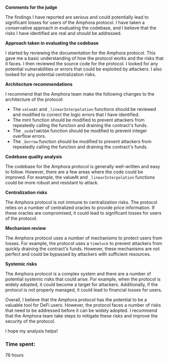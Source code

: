 **Comments for the judge**

The findings I have reported are serious and could potentially lead to significant losses for users of the Amphora protocol. I have taken a conservative approach in evaluating the codebase, and I believe that the risks I have identified are real and should be addressed.

**Approach taken in evaluating the codebase**

I started by reviewing the documentation for the Amphora protocol. This gave me a basic understanding of how the protocol works and the risks that it faces. I then reviewed the source code for the protocol. I looked for any potential vulnerabilities or errors that could be exploited by attackers. I also looked for any potential centralization risks.

**Architecture recommendations**

I recommend that the Amphora team make the following changes to the architecture of the protocol:

* The `valueAt` and `_linearInterpolation` functions should be reviewed and modified to correct the logic errors that I have identified.
* The mint function should be modified to prevent attackers from repeatedly calling the function and draining the contract's funds.
* The `_usdaToWUSDA` function should be modified to prevent integer overflow errors.
* The `_borrow` function should be modified to prevent attackers from repeatedly calling the function and draining the contract's funds.

**Codebase quality analysis**

The codebase for the Amphora protocol is generally well-written and easy to follow. However, there are a few areas where the code could be improved. For example, the valueAt and `_linearInterpolation` functions could be more robust and resistant to attack.

**Centralization risks**

The Amphora protocol is not immune to centralization risks. The protocol relies on a number of centralized oracles to provide price information. If these oracles are compromised, it could lead to significant losses for users of the protocol.

**Mechanism review**

The Amphora protocol uses a number of mechanisms to protect users from losses. For example, the protocol uses a `timelock` to prevent attackers from quickly draining the contract's funds. However, these mechanisms are not perfect and could be bypassed by attackers with sufficient resources.

**Systemic risks**

The Amphora protocol is a complex system and there are a number of potential systemic risks that could arise. For example, when the protocol is widely adopted, it could become a target for attackers. Additionally, if the protocol is not properly managed, it could lead to financial losses for users.

Overall, I believe that the Amphora protocol has the potential to be a valuable tool for DeFi users. However, the protocol faces a number of risks that need to be addressed before it can be widely adopted. I recommend that the Amphora team take steps to mitigate these risks and improve the security of the protocol.

I hope my analysis helps!

### Time spent:
76 hours
